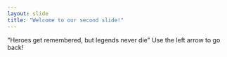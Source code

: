 ```yaml
---
layout: slide
title: "Welcome to our second slide!"
---
```

"Heroes get remembered, but legends never die"
Use the left arrow to go back!
